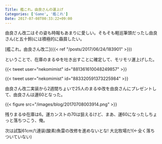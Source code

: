 ```yaml
---
Title: 艦これ。由良さんの運上げ
Categories: ['Game', '艦これ']
Date: 2017-07-08T00:33:22+09:00
---
```


由良さん改二はその姿も時報もあまりに愛しい。そもそも軽巡筆頭だったし由良さん(と五十鈴)には積極的に贔屓したい。

[艦これ。由良さん改二]({{< ref "/posts/2017/06/24/183901" >}})

<!-- more -->

ということで、在庫のまるゆを吐き出すことに確定して、モリモリ運上げした。

{{< tweet user="nekomimist" id="881361610048249857" >}}

{{< tweet user="nekomimist" id="883320591373225984" >}}

由良さん改二実装から2週間ちょいで25人のまるゆ改を由良さんにプレゼントして、由良さんは運60となった。

{{< figure src="/images/blog/20170708003914.png" >}}

残りまるゆ在庫は6。運カンストの70は狙えるけど、まあ、運60になったしちょっと落ちつこう、俺。

次は試製61cm六連装(酸素)魚雷の改修を進めないとな! 大北牧場だ!(←全く落ちついていない)
